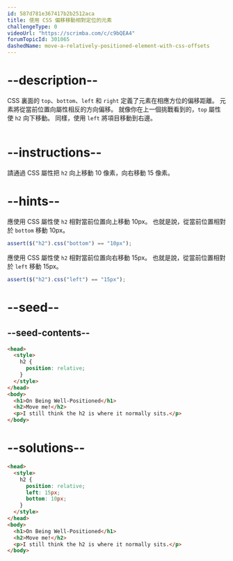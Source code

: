 ```yaml
---
id: 587d781e367417b2b2512aca
title: 使用 CSS 偏移移動相對定位的元素
challengeType: 0
videoUrl: "https://scrimba.com/c/c9bQEA4"
forumTopicId: 301065
dashedName: move-a-relatively-positioned-element-with-css-offsets
---
```


# --description--

CSS 裏面的 `top`、`bottom`、`left` 和 `right` 定義了元素在相應方位的偏移距離。 元素將從當前位置向屬性相反的方向偏移。 就像你在上一個挑戰看到的，`top` 屬性使 `h2` 向下移動。 同樣，使用 `left` 將項目移動到右邊。

<img src='https://i.imgur.com/eWWi3gZ.gif' alt='' />

# --instructions--

請通過 CSS 屬性把 `h2` 向上移動 10 像素，向右移動 15 像素。

# --hints--

應使用 CSS 屬性使 `h2` 相對當前位置向上移動 10px。 也就是說，從當前位置相對於 `bottom` 移動 10px。

```js
assert($("h2").css("bottom") == "10px");
```

應使用 CSS 屬性使 `h2` 相對當前位置向右移動 15px。 也就是說，從當前位置相對於 `left` 移動 15px。

```js
assert($("h2").css("left") == "15px");
```

# --seed--

## --seed-contents--

```html
<head>
  <style>
    h2 {
      position: relative;
    }
  </style>
</head>
<body>
  <h1>On Being Well-Positioned</h1>
  <h2>Move me!</h2>
  <p>I still think the h2 is where it normally sits.</p>
</body>
```

# --solutions--

```html
<head>
  <style>
    h2 {
      position: relative;
      left: 15px;
      bottom: 10px;
    }
  </style>
</head>
<body>
  <h1>On Being Well-Positioned</h1>
  <h2>Move me!</h2>
  <p>I still think the h2 is where it normally sits.</p>
</body>
```
